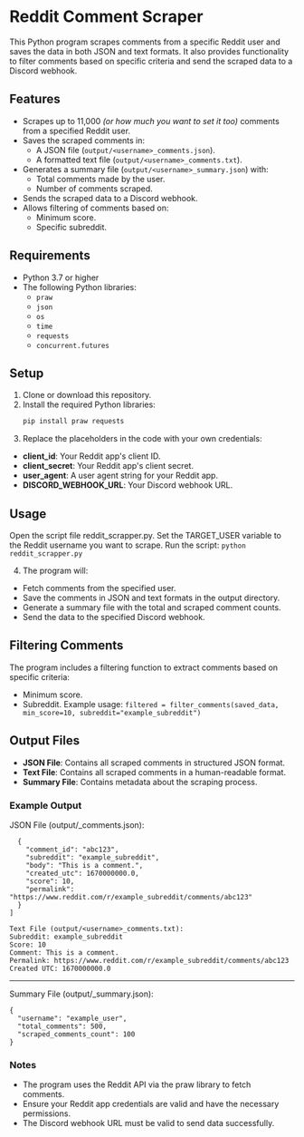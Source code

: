 # Reddit Comment Scraper

This Python program scrapes comments from a specific Reddit user and saves the data in both JSON and text formats. It also provides functionality to filter comments based on specific criteria and send the scraped data to a Discord webhook.

## Features

- Scrapes up to 11,000 _(or how much you want to set it too)_ comments from a specified Reddit user.
- Saves the scraped comments in:
  - A JSON file (`output/<username>_comments.json`).
  - A formatted text file (`output/<username>_comments.txt`).
- Generates a summary file (`output/<username>_summary.json`) with:
  - Total comments made by the user.
  - Number of comments scraped.
- Sends the scraped data to a Discord webhook.
- Allows filtering of comments based on:
  - Minimum score.
  - Specific subreddit.

## Requirements

- Python 3.7 or higher
- The following Python libraries:
  - `praw`
  - `json`
  - `os`
  - `time`
  - `requests`
  - `concurrent.futures`

## Setup

1. Clone or download this repository.
2. Install the required Python libraries:
   ```bash
   pip install praw requests
3. Replace the placeholders in the code with your own credentials:
- **client_id**: Your Reddit app's client ID.
- **client_secret**: Your Reddit app's client secret.
- **user_agent**: A user agent string for your Reddit app.
- **DISCORD_WEBHOOK_URL**: Your Discord webhook URL.

## Usage
Open the script file reddit_scrapper.py.
Set the TARGET_USER variable to the Reddit username you want to scrape.
Run the script:
`python reddit_scrapper.py`

4. The program will:
- Fetch comments from the specified user.
- Save the comments in JSON and text formats in the output directory.
- Generate a summary file with the total and scraped comment counts.
- Send the data to the specified Discord webhook.

## Filtering Comments
The program includes a filtering function to extract comments based on specific criteria:

- Minimum score.
- Subreddit.
Example usage:
`filtered = filter_comments(saved_data, min_score=10, subreddit="example_subreddit")`

## Output Files
- **JSON File**: Contains all scraped comments in structured JSON format.
- **Text File**: Contains all scraped comments in a human-readable format.
- **Summary File**: Contains metadata about the scraping process.

### Example Output
JSON File (output/<username>_comments.json):
```[
  {
    "comment_id": "abc123",
    "subreddit": "example_subreddit",
    "body": "This is a comment.",
    "created_utc": 1670000000.0,
    "score": 10,
    "permalink": "https://www.reddit.com/r/example_subreddit/comments/abc123"
  }
]
```
```
Text File (output/<username>_comments.txt):
Subreddit: example_subreddit
Score: 10
Comment: This is a comment.
Permalink: https://www.reddit.com/r/example_subreddit/comments/abc123
Created UTC: 1670000000.0
```
--------------------------------------------------------------------------------

Summary File (output/<username>_summary.json):
```
{
  "username": "example_user",
  "total_comments": 500,
  "scraped_comments_count": 100
}
```
### Notes
- The program uses the Reddit API via the praw library to fetch comments.
- Ensure your Reddit app credentials are valid and have the necessary permissions.
- The Discord webhook URL must be valid to send data successfully.
